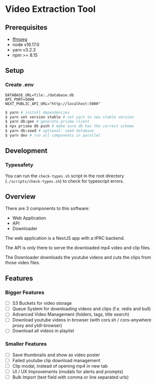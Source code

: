 # Video Extraction Tool

## Prerequisites

- [ffmpeg](https://ffmpeg.org/)
- node v16.17.0
- yarn v3.2.3
- npm >= 8.15

## Setup

### Create .env

```
DATABASE_URL=file:./database.db
API_PORT=5000
NEXT_PUBLIC_API_URL="http://localhost:5000"
```

```bash
$ yarn # install dependencies
$ yarn set version stable # set yarn to new stable version
$ yarn db:gen # generate prisma client
$ npx prisma db push # make sure db has the correct schema
$ yarn db:seed # optional: seed database
$ yarn dev # run all components in parallel
```

## Development

### Typesafety

You can run the `check-types.sh` script in the root directory (`./scripts/check-types.sh`)
to check for typescript errors.

## Overview

There are 3 components to this software:

- Web Application
- API
- Downloader

The web application is a NextJS app with a tPRC backend.

The API is only there to serve the downloaded mp4 video and clip files.

The Downloader downloads the youtube videos and cuts the clips from
those video files.

## Features

### Bigger Features

- [ ] S3 Buckets for video storage
- [ ] Queue System for downloading videos and clips (f.e. redis and bull)
- [ ] Advanced Video Management (folders, tags, title search)
- [ ] Download youtube videos in browser (with cors.sh / cors-anywhere proxy and ytdl-browser)
- [ ] Download all videos in playlist

### Smaller Features

- [ ] Save thumbnails and show as video poster
- [ ] Failed youtube clip download management
- [ ] Clip modal, instead of opening mp4 in new tab
- [ ] UI / UX Improvements (modals for alerts and prompts)
- [ ] Bulk Import (text field with comma or line separated urls)
